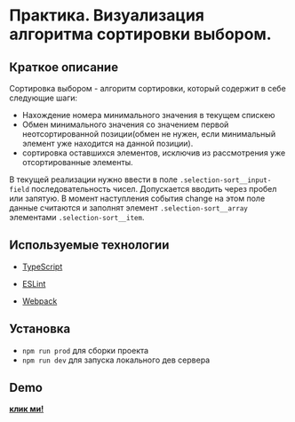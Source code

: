 # Практика. Визуализация алгоритма сортировки выбором.

## Краткое описание
Сортировка выбором - алгоритм сортировки, который содержит в себе следующие шаги:
* Нахождение номера минимального значения в текущем спискею
* Обмен минимального значения со значением первой неотсортированной позиции(обмен не нужен, если минимальный элемент уже находится на данной позиции).
* сортировка оставшихся элементов, исключив из рассмотрения уже отсортированные элементы.

В текущей реализации нужно ввести в поле <code>.selection-sort__input-field</code> последовательность чисел. Допускается вводить через пробел или запятую. В момент наступления события change на этом поле данные считаются и заполнят элемент <code>.selection-sort__array</code> элементами <code>.selection-sort__item</code>.

## Используемые технологии

* [TypeScript](https://www.typescriptlang.org/ "TypeScript is a typed superset of JavaScript that compiles to plain JavaScript.")

* [ESLint](https://eslint.org/ "Find and fix problems in your JavaScript code")

* [Webpack](https://webpack.js.org/ "Webpack is a module bundler. Its main purpose is to bundle JavaScript files for usage in a browser, yet it is also capable of transforming, bundling, or packaging")

## Установка 
* <code>npm run prod</code> для сборки проекта
* <code>npm run dev</code> для запуска локального дев сервера

## Demo
**[клик ми!](https://olegkoryakov.github.io/practice/dist/index.html)**